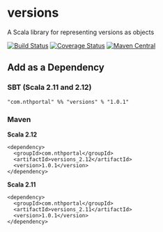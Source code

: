 # versions
A Scala library for representing versions as objects

[![Build Status](https://travis-ci.org/NthPortal/versions.svg?branch=master)](https://travis-ci.org/NthPortal/versions)
[![Coverage Status](https://coveralls.io/repos/github/NthPortal/versions/badge.svg?branch=master)](https://coveralls.io/github/NthPortal/versions?branch=master)
[![Maven Central](https://img.shields.io/maven-central/v/com.nthportal/versions_2.12.svg)](https://mvnrepository.com/artifact/com.nthportal/versions_2.12)

## Add as a Dependency

### SBT (Scala 2.11 and 2.12)
```
"com.nthportal" %% "versions" % "1.0.1"
```

### Maven

**Scala 2.12**

```
<dependency>
  <groupId>com.nthportal</groupId>
  <artifactId>versions_2.12</artifactId>
  <version>1.0.1</version>
</dependency>
```

**Scala 2.11**

```
<dependency>
  <groupId>com.nthportal</groupId>
  <artifactId>versions_2.11</artifactId>
  <version>1.0.1</version>
</dependency>
```
